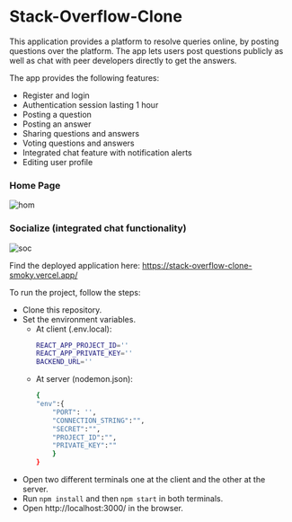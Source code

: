 # Stack-Overflow-Clone

This application provides a platform to resolve queries online, by posting questions over the platform. The app lets users post questions publicly as well as chat with peer developers directly to get the answers.

The app provides the following features:

- Register and login
- Authentication session lasting 1 hour
- Posting a question
- Posting an answer
- Sharing questions and answers
- Voting questions and answers
- Integrated chat feature with notification alerts
- Editing user profile

### Home Page

![hom](https://github.com/LuckyRathore911/Stack-Overflow-Clone/assets/56335557/10c7891b-7be2-4c0f-9b13-68b5eb2642cd)

### Socialize (integrated chat functionality)

![soc](https://github.com/LuckyRathore911/Stack-Overflow-Clone/assets/56335557/a1cf6bc2-646f-4372-be0f-9f9a9f3914ac)

Find the deployed application here: https://stack-overflow-clone-smoky.vercel.app/

To run the project, follow the steps:

- Clone this repository.
- Set the environment variables.
  - At client (.env.local):
    ```bash
    REACT_APP_PROJECT_ID=''
    REACT_APP_PRIVATE_KEY=''
    BACKEND_URL=''
    ```
  - At server (nodemon.json):
    ```bash
    {
    "env":{
        "PORT": '',
        "CONNECTION_STRING":"",
        "SECRET":"",
        "PROJECT_ID":"",
        "PRIVATE_KEY":""
        }
    }
    ```
- Open two different terminals one at the client and the other at the server.
- Run `npm install` and then `npm start` in both terminals.
- Open http://localhost:3000/ in the browser.
